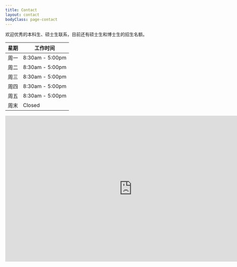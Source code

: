 ```yaml
---
title: Contact
layout: contact
bodyClass: page-contact
---
```


欢迎优秀的本科生、硕士生联系，目前还有硕士生和博士生的招生名额。

| 星期       | 工作时间   |
| --------- | --------------- |
| 周一   | 8:30am - 5:00pm |
| 周二   | 8:30am - 5:00pm |
| 周三   | 8:30am - 5:00pm |
| 周四   | 8:30am - 5:00pm |
| 周五   | 8:30am - 5:00pm  |
| 周末   | Closed          |
  

<iframe width="800" height="460" frameborder='0' scrolling='no' marginheight='0' marginwidth='0' src="https://surl.amap.com/215ohbD1og1d"></iframe>
